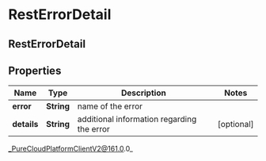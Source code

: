 # RestErrorDetail

## RestErrorDetail

## Properties

|Name | Type | Description | Notes|
|------------ | ------------- | ------------- | -------------|
| **error** | **String** | name of the error | |
| **details** | **String** | additional information regarding the error | [optional] |



_PureCloudPlatformClientV2@161.0.0_

